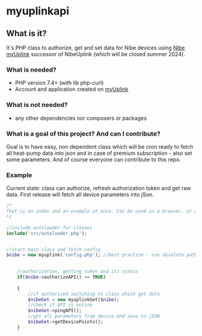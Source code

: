 # myuplinkapi

## What is it?

It`s PHP class to authorize, get and set data for Nibe devices using [Nibe myUplink](https://www.myuplink.com/) successor of NibeUplink (which will be closed summer 2024).

### What is needed?

- PHP version 7.4+ (with lib php-curl)
- Account and application created on [myUplink](https://dev.myuplink.com/login)

### What is not needed?

- any other dependencies nor composers or packages

### What is a goal of this project? And can I contribute?

Goal is to have easy, non dependent class which will be cron ready to fetch all heat-pump data into json and in case of premium subscription - also set some parameters. And of course everyone can contribute to this repo.

### Example

Current state: class can authorize, refresh authorization token and get raw data. First release will fetch all device parameters into jSon.

```php
/*
That is an index and an example at once. Can be used in a browser, or as an event file like cronjob.
*/

//include autoloader for classes
include('src/autoloader.php');


//start main class and fetch config
$nibe = new myuplink('config.php'); //best practise - use absolute path
    

    //authorization, getting token and its status
    if($nibe->authorizeAPI() == TRUE)
    
    {
        //if authorized switching to class which get data
        $nibeGet = new myuplinkGet($nibe);
        //check if API is online
        $nibeGet->pingAPI();
        //get all parameters from device and save to jSON
        $nibeGet->getDevicePoints();
    }
